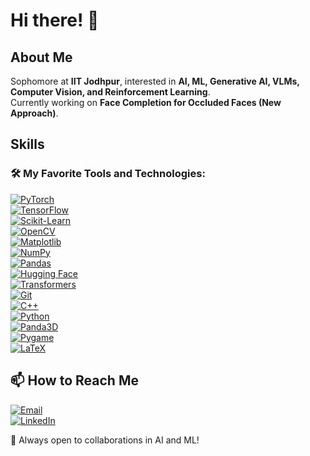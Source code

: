 # Hi there! 👋

## About Me
Sophomore at **IIT Jodhpur**, interested in **AI, ML, Generative AI, VLMs, Computer Vision, and Reinforcement Learning**.  
Currently working on **Face Completion for Occluded Faces (New Approach)**.  

## Skills

### 🛠 My Favorite Tools and Technologies:

[![PyTorch](https://img.shields.io/badge/-PyTorch-FE4C00?style=flat&logo=pytorch&logoColor=white)](https://pytorch.org/)  
[![TensorFlow](https://img.shields.io/badge/-TensorFlow-FF6F00?style=flat&logo=tensorflow&logoColor=white)](https://www.tensorflow.org/)  
[![Scikit-Learn](https://img.shields.io/badge/-Scikit--Learn-F7931E?style=flat&logo=scikitlearn&logoColor=white)](https://scikit-learn.org/)  
[![OpenCV](https://img.shields.io/badge/-OpenCV-5C3EE8?style=flat&logo=opencv&logoColor=white)](https://opencv.org/)  
[![Matplotlib](https://img.shields.io/badge/-Matplotlib-11557C?style=flat&logo=python&logoColor=white)](https://matplotlib.org/)  
[![NumPy](https://img.shields.io/badge/-NumPy-013243?style=flat&logo=numpy&logoColor=white)](https://numpy.org/)  
[![Pandas](https://img.shields.io/badge/-Pandas-150458?style=flat&logo=pandas&logoColor=white)](https://pandas.pydata.org/)  
[![Hugging Face](https://img.shields.io/badge/-Hugging%20Face-FFCC00?style=flat&logo=huggingface&logoColor=black)](https://huggingface.co/)  
[![Transformers](https://img.shields.io/badge/-Transformers-0052CC?style=flat&logo=github&logoColor=white)](https://huggingface.co/docs/transformers/index)  
[![Git](https://img.shields.io/badge/-Git-F05032?style=flat&logo=git&logoColor=white)](https://git-scm.com/)  
[![C++](https://img.shields.io/badge/-C++-00599C?style=flat&logo=c%2B%2B&logoColor=white)](https://isocpp.org/)  
[![Python](https://img.shields.io/badge/-Python-3776AB?style=flat&logo=python&logoColor=white)](https://www.python.org/)  
[![Panda3D](https://img.shields.io/badge/-Panda3D-004C99?style=flat)](https://www.panda3d.org/)  
[![Pygame](https://img.shields.io/badge/-Pygame-34A853?style=flat)](https://www.pygame.org/)  
[![LaTeX](https://img.shields.io/badge/-LaTeX-008080?style=flat&logo=latex&logoColor=white)](https://www.latex-project.org/)  

## 📫 How to Reach Me


[![Email](https://img.shields.io/badge/-Email-D14836?style=flat&logo=gmail&logoColor=white)](mailto:b23cm1038@iitj.ac.in)  
[![LinkedIn](https://img.shields.io/badge/-LinkedIn-0077B5?style=flat&logo=linkedin&logoColor=white)](www.linkedin.com/in/sirin-changulani-7b69a927b)  


🚀 Always open to collaborations in AI and ML!
